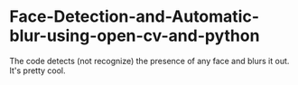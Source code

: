 # Face-Detection-and-Automatic-blur-using-open-cv-and-python
The code detects (not recognize) the presence of any face and blurs it out. It's pretty cool.
